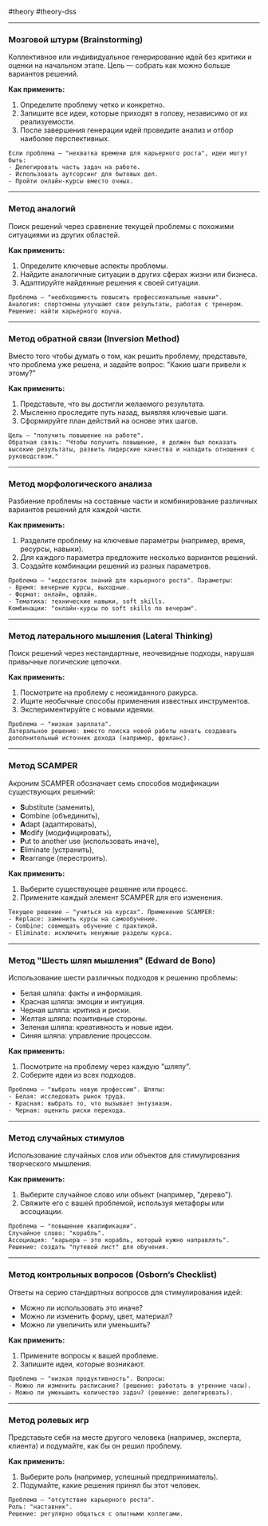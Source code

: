 #theory #theory-dss
 
---
### **Мозговой штурм (Brainstorming)**
Коллективное или индивидуальное генерирование идей без критики и оценки на начальном этапе. Цель — собрать как можно больше вариантов решений.

**Как применить:**
1. Определите проблему четко и конкретно.
2. Запишите все идеи, которые приходят в голову, независимо от их реализуемости.
3. После завершения генерации идей проведите анализ и отбор наиболее перспективных.

```
Если проблема — "нехватка времени для карьерного роста", идеи могут быть:
- Делегировать часть задач на работе.
- Использовать аутсорсинг для бытовых дел.
- Пройти онлайн-курсы вместо очных.
```

---
### **Метод аналогий**
Поиск решений через сравнение текущей проблемы с похожими ситуациями из других областей.

**Как применить:**
1. Определите ключевые аспекты проблемы.
2. Найдите аналогичные ситуации в других сферах жизни или бизнеса.
3. Адаптируйте найденные решения к своей ситуации.

```
Проблема — "необходимость повысить профессиональные навыки". 
Аналогия: спортсмены улучшают свои результаты, работая с тренером. 
Решение: найти карьерного коуча.
```

---
### **Метод обратной связи (Inversion Method)**
Вместо того чтобы думать о том, как решить проблему, представьте, что проблема уже решена, и задайте вопрос: "Какие шаги привели к этому?"

**Как применить:**
1. Представьте, что вы достигли желаемого результата.
2. Мысленно проследите путь назад, выявляя ключевые шаги.
3. Сформируйте план действий на основе этих шагов.

```
Цель — "получить повышение на работе". 
Обратная связь: "Чтобы получить повышение, я должен был показать высокие результаты, развить лидерские качества и наладить отношения с руководством."
```

---
### **Метод морфологического анализа**
Разбиение проблемы на составные части и комбинирование различных вариантов решений для каждой части.

**Как применить:**
1. Разделите проблему на ключевые параметры (например, время, ресурсы, навыки).
2. Для каждого параметра предложите несколько вариантов решений.
3. Создайте комбинации решений из разных параметров.

```
Проблема — "недостаток знаний для карьерного роста". Параметры:
- Время: вечерние курсы, выходные.
- Формат: онлайн, офлайн.
- Тематика: технические навыки, soft skills.
Комбинации: "онлайн-курсы по soft skills по вечерам".
```

---
### **Метод латерального мышления (Lateral Thinking)**
Поиск решений через нестандартные, неочевидные подходы, нарушая привычные логические цепочки.

**Как применить:**
1. Посмотрите на проблему с неожиданного ракурса.
2. Ищите необычные способы применения известных инструментов.
3. Экспериментируйте с новыми идеями.

```
Проблема — "низкая зарплата". 
Латеральное решение: вместо поиска новой работы начать создавать дополнительный источник дохода (например, фриланс).
```

---
### **Метод SCAMPER**
Акроним SCAMPER обозначает семь способов модификации существующих решений:
- **S**ubstitute (заменить),
- **C**ombine (объединить),
- **A**dapt (адаптировать),
- **M**odify (модифицировать),
- **P**ut to another use (использовать иначе),
- **E**liminate (устранить),
- **R**earrange (перестроить).

**Как применить:**
1. Выберите существующее решение или процесс.
2. Примените каждый элемент SCAMPER для его изменения.

```
Текущее решение — "учиться на курсах". Применение SCAMPER:
- Replace: заменить курсы на самообучение.
- Combine: совмещать обучение с практикой.
- Eliminate: исключить ненужные разделы курса.
```

---
### **Метод "Шесть шляп мышления" (Edward de Bono)**
Использование шести различных подходов к решению проблемы:
- Белая шляпа: факты и информация.
- Красная шляпа: эмоции и интуиция.
- Черная шляпа: критика и риски.
- Желтая шляпа: позитивные стороны.
- Зеленая шляпа: креативность и новые идеи.
- Синяя шляпа: управление процессом.

**Как применить:**
1. Посмотрите на проблему через каждую "шляпу".
2. Соберите идеи из всех подходов.

```
Проблема — "выбрать новую профессию". Шляпы:
- Белая: исследовать рынок труда.
- Красная: выбрать то, что вызывает энтузиазм.
- Черная: оценить риски перехода.
```

---
### **Метод случайных стимулов**
Использование случайных слов или объектов для стимулирования творческого мышления.

**Как применить:**
1. Выберите случайное слово или объект (например, "дерево").
2. Свяжите его с вашей проблемой, используя метафоры или ассоциации.

```
Проблема — "повышение квалификации". 
Случайное слово: "корабль". 
Ассоциация: "карьера — это корабль, который нужно направлять". 
Решение: создать "путевой лист" для обучения.
```

---
### **Метод контрольных вопросов (Osborn’s Checklist)**
Ответы на серию стандартных вопросов для стимулирования идей:
- Можно ли использовать это иначе?
- Можно ли изменить форму, цвет, материал?
- Можно ли увеличить или уменьшить?

**Как применить:**
1. Примените вопросы к вашей проблеме.
2. Запишите идеи, которые возникают.

```
Проблема — "низкая продуктивность". Вопросы:
- Можно ли изменить расписание? (решение: работать в утренние часы).
- Можно ли уменьшить количество задач? (решение: делегировать).
```

---
### **Метод ролевых игр**
Представьте себя на месте другого человека (например, эксперта, клиента) и подумайте, как бы он решил проблему.

**Как применить:**
1. Выберите роль (например, успешный предприниматель).
2. Подумайте, какие решения принял бы этот человек.

```
Проблема — "отсутствие карьерного роста". 
Роль: "наставник". 
Решение: регулярно общаться с опытными коллегами.
```